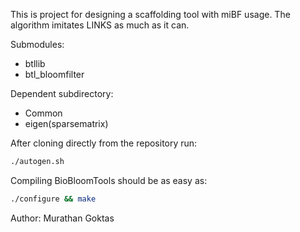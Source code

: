 This is project for designing a scaffolding tool with miBF usage. The algorithm imitates LINKS as much as it can.

Submodules:
  * btllib
  * btl_bloomfilter

Dependent subdirectory:
  * Common
  * eigen(sparsematrix)

After cloning directly from the repository run:
```bash
./autogen.sh
```
Compiling BioBloomTools should be as easy as:
```bash
./configure && make
```
Author: Murathan Goktas
